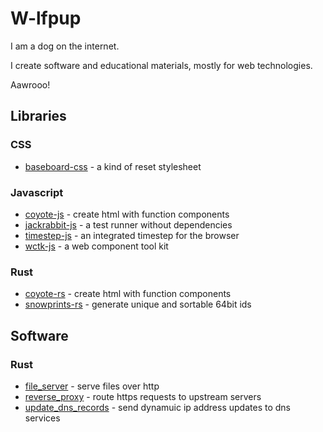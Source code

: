 # W-lfpup

I am a dog on the internet.

I create software and educational materials, mostly for web technologies.

Aawrooo!

## Libraries

### CSS

- [baseboard-css](https://github.com/w-lfpup/baseboard-css/) - a kind of reset stylesheet

### Javascript

- [coyote-js](https://github.com/w-lfpup/coyote-js/) - create html with function components
- [jackrabbit-js](https://github.com/w-lfpup/jackrabbit-js/) - a test runner without dependencies
- [timestep-js](https://github.com/w-lfpup/timestep-js/) - an integrated timestep for the browser
- [wctk-js](https://github.com/w-lfpup/wctk-js/) - a web component tool kit

### Rust

- [coyote-rs](https://github.com/w-lfpup/coyote-rs/) - create html with function components
- [snowprints-rs](https://github.com/w-lfpup/snowprints-rs/) - generate unique and sortable 64bit ids

## Software

### Rust

- [file_server](https://github.com/w-lfpup/file_server/) - serve files over http
- [reverse_proxy](https://github.com/w-lfpup/reverse_proxy/) - route https requests to upstream servers
- [update_dns_records](https://github.com/w-lfpup/update_dns_records/) - send dynamuic ip address updates to dns services
